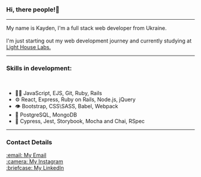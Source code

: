 
### Hi, there people!👋
<hr>
My name is Kayden, I'm a full stack web developer from Ukraine. <br><br>
I'm just starting out my web development journey and currently studying at <a href="https://www.lighthouselabs.ca/en/web-development-bootcamp">Light House Labs.</a> <br>
<hr>
<h3> Skills in development:</h3> <br>

- 👨‍💻 JavaScript, EJS, Git, Ruby, Rails
- ⚙️ React, Express, Ruby on Rails, Node.js, jQuery
- 👁️ Bootstrap, CSS\SASS, Babel, Webpack
- 💽 PostgreSQL, MongoDB
- 🧪 Cypress, Jest, Storybook, Mocha and Chai, RSpec

<hr>
<h3>Contact Details</h3>
<a href="mailto:kharchenkokyrylo@gmail.com">:email: My Email</a><br>
<a href="http://https://www.instagram.com/kaydenukr/">:camera: My Instagram</a><br>
<a href="https://www.linkedin.com/in/kyrylo-kharchenko/">:briefcase: My LinkedIn</a>
